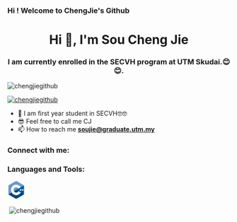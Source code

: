 ### Hi ! Welcome to ChengJie's Github
<h1 align="center">Hi 👋, I'm Sou Cheng Jie</h1>
<h3 align="center">I am currently enrolled in the SECVH program at UTM Skudai.😊😊.</h3>

<p align="left"> <img src="https://komarev.com/ghpvc/?username=chengjiegithub&label=Profile%20views&color=0e75b6&style=flat" alt="chengjiegithub" /> </p>

<p align="left"> <a href="https://github.com/ryo-ma/github-profile-trophy"><img src="https://github-profile-trophy.vercel.app/?username=chengjiegithub" alt="chengjiegithub" /></a> </p>

- 🔭 I am first year student in SECVH🤓🤓
- 😎 Feel free to call me CJ
- 📫 How to reach me **soujie@graduate.utm.my**

<h3 align="left">Connect with me:</h3>
<p align="left">
</p>

<h3 align="left">Languages and Tools:</h3>
<p align="left"> <a href="https://www.w3schools.com/cpp/" target="_blank" rel="noreferrer"> <img src="https://raw.githubusercontent.com/devicons/devicon/master/icons/cplusplus/cplusplus-original.svg" alt="cplusplus" width="40" height="40"/> </a> </p>

<p>&nbsp;<img align="center" src="https://github-readme-stats.vercel.app/api?username=chengjiegithub&show_icons=true&locale=en" alt="chengjiegithub" /></p>


<!--
**Chengjiegithub/Chengjiegithub** is a ✨ _special_ ✨ repository because its `README.md` (this file) appears on your GitHub profile.

Here are some ideas to get you started:

- 🔭 I’m currently working on ...I am now as a student at UTM Skudai
- 🌱 I’m currently learning ...SECVH
- 👯 I’m looking to collaborate on ...Haven't choose yet
- 🤔 I’m looking for help with ...Visual Code c++ coding
- 💬 Ask me about ...Everything about c++ I will try my best to ans😎😎
- 📫 How to reach me: ...
- 😄 Pronouns: ...He/Him
- ⚡ Fun fact: ...Can call me CJ 😊😊
-->
